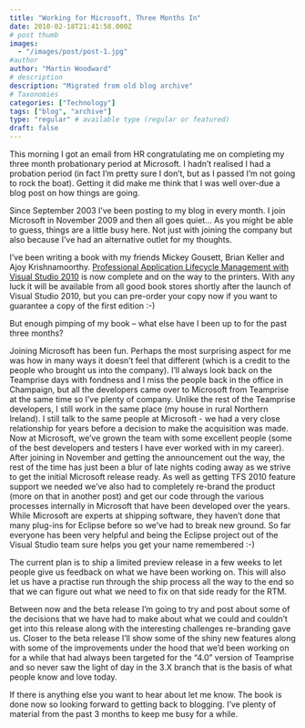 ```yaml
---
title: "Working for Microsoft, Three Months In"
date: 2010-02-18T21:41:58.000Z
# post thumb
images:
  - "/images/post/post-1.jpg"
#author
author: "Martin Woodward"
# description
description: "Migrated from old blog archive"
# Taxonomies
categories: ["Technology"]
tags: ["blog", "archive"]
type: "regular" # available type (regular or featured)
draft: false
---
```


This morning I got an email from HR congratulating me on completing my three month probationary period at Microsoft.  I hadn’t realised I had a probation period (in fact I’m pretty sure I don’t, but as I passed I’m not going to rock the boat).  Getting it did make me think that I was well over-due a blog post on how things are going.  

Since September 2003 I’ve been posting to my blog in every month.  I join Microsoft in November 2009 and then all goes quiet…  As you might be able to guess, things are a little busy here.  Not just with joining the company but also because I’ve had an alternative outlet for my thoughts.    

I’ve been writing a book with my friends Mickey Gousett, Brian Keller and Ajoy Krishnamoorthy.  [Professional Application Lifecycle Management with Visual Studio 2010](http://www.amazon.com/gp/product/0470484268?ie=UTF8&tag=woodweb03-20&linkCode=as2&camp=1789&creative=390957&creativeASIN=0470484268) is now complete and on the way to the printers.  With any luck it will be available from all good book stores shortly after the launch of Visual Studio 2010, but you can pre-order your copy now if you want to guarantee a copy of the first edition :-)  

But enough pimping of my book – what else have I been up to for the past three months?  

Joining Microsoft has been fun.  Perhaps the most surprising aspect for me was how in many ways it doesn’t feel that different (which is a credit to the people who brought us into the company).  I’ll always look back on the Teamprise days with fondness and I miss the people back in the office in Champaign, but all the developers came over to Microsoft from Teamprise at the same time so I’ve plenty of company. Unlike the rest of the Teamprise developers, I still work in the same place (my house in rural Northern Ireland).  I still talk to the same people at Microsoft - we had a very close relationship for years before a decision to make the acquisition was made.  Now at Microsoft, we’ve grown the team with some excellent people (some of the best developers and testers I have ever worked with in my career).  After joining in November and getting the announcement out the way, the rest of the time has just been a blur of late nights coding away as we strive to get the initial Microsoft release ready.  As well as getting TFS 2010 feature support we needed we’ve also had to completely re-brand the product (more on that in another post) and get our code through the various processes internally in Microsoft that have been developed over the years.  While Microsoft are experts at shipping software, they haven’t done that many plug-ins for Eclipse before so we’ve had to break new ground.  So far everyone has been very helpful and being the Eclipse project out of the Visual Studio team sure helps you get your name remembered :-)  

The current plan is to ship a limited preview release in a few weeks to let people give us feedback on what we have been working on.  This will also let us have a practise run through the ship process all the way to the end so that we can figure out what we need to fix on that side ready for the RTM.  

Between now and the beta release I’m going to try and post about some of the decisions that we have had to make about what we could and couldn’t get into this release along with the interesting challenges re-branding gave us.  Closer to the beta release I’ll show some of the shiny new features along with some of the improvements under the hood that we’d been working on for a while that had always been targeted for the “4.0” version of Teamprise and so never saw the light of day in the 3.X branch that is the basis of what people know and love today.  

If there is anything else you want to hear about let me know.  The book is done now so looking forward to getting back to blogging.  I’ve plenty of material from the past 3 months to keep me busy for a while.